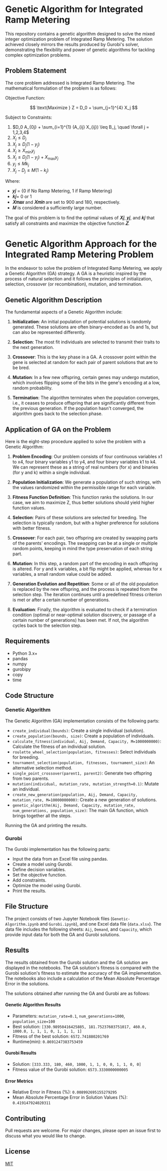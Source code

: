 # Genetic Algorithm for Integrated Ramp Metering

This repository contains a genetic algorithm designed to solve the mixed integer optimization problem of Integrated Ramp Metering. The solution achieved closely mirrors the results produced by Gurobi's solver, demonstrating the flexibility and power of genetic algorithms for tackling complex optimization problems.

## Problem Statement

The core problem addressed is Integrated Ramp Metering. The mathematical formulation of the problem is as follows:

Objective Function:

$$
\text{Maximize } Z = D_0 + \sum_{j=1}^{4} X_j
$$

Subject to Constraints:

1. $D_0 A_{0j} + \sum_{i=1}^{1} (A_{ij} X_{ij}) \leq B_j, \quad \forall j = 1,2,3,4$
2. $X_j \leq D_j$
3. $X_j \geq D_j(1-y_j)$
4. $X_j \geq X_{\text{min}}y_j$
5. $X_j \leq D_j(1-y_j) + X_{\text{max}}y_j$
6. $y_j \leq Mk_j$
7. $X_j - D_j \leq M(1-k_j)$

Where:
* **𝑦𝑗** = {0 if No Ramp Metering, 1 if Ramp Metering}
* **𝑘𝑗**= 0 or 1
* **𝑋𝑚𝑎𝑥** and **𝑋𝑚𝑖𝑛** are set to 900 and 180, respectively.
* **𝑀** is considered a sufficiently large number. 

The goal of this problem is to find the optimal values of **𝑋𝑗**, **𝑦𝑗**, and **𝑘𝑗** that satisfy all constraints and maximize the objective function **𝑍**.

# Genetic Algorithm Approach for the Integrated Ramp Metering Problem

In the endeavor to solve the problem of Integrated Ramp Metering, we apply a Genetic Algorithm (GA) strategy. A GA is a heuristic inspired by the process of natural selection and it follows the principles of initialization, selection, crossover (or recombination), mutation, and termination. 

## Genetic Algorithm Description

The fundamental aspects of a Genetic Algorithm include:

1. **Initialization**: An initial population of potential solutions is randomly generated. These solutions are often binary-encoded as 0s and 1s, but can also be represented differently.

2. **Selection**: The most fit individuals are selected to transmit their traits to the next generation.

3. **Crossover**: This is the key phase in a GA. A crossover point within the gene is selected at random for each pair of parent solutions that are to be bred.

4. **Mutation**: In a few new offspring, certain genes may undergo mutation, which involves flipping some of the bits in the gene's encoding at a low, random probability.

5. **Termination**: The algorithm terminates when the population converges, i.e., it ceases to produce offspring that are significantly different from the previous generation. If the population hasn't converged, the algorithm goes back to the selection phase.

## Application of GA on the Problem

Here is the eight-step procedure applied to solve the problem with a Genetic Algorithm:

1. **Problem Encoding**: Our problem consists of four continuous variables x1 to x4, four binary variables y1 to y4, and four binary variables k1 to k4. We can represent these as a string of real numbers (for x) and binaries (for y and k) within a single individual.

2. **Population Initialization**: We generate a population of such strings, with the values randomized within the permissible range for each variable.

3. **Fitness Function Definition**: This function ranks the solutions. In our case, we aim to maximize Z, thus better solutions should yield higher function values.

4. **Selection**: Pairs of these solutions are selected for breeding. The selection is typically random, but with a higher preference for solutions with better fitness.

5. **Crossover**: For each pair, two offspring are created by swapping parts of the parents' encodings. The swapping can be at a single or multiple random points, keeping in mind the type preservation of each string part.

6. **Mutation**: In this step, a random part of the encoding in each offspring is altered. For y and k variables, a bit flip might be applied, whereas for x variables, a small random value could be added.

7. **Generation Evolution and Repetition**: Some or all of the old population is replaced by the new offspring, and the process is repeated from the selection step. The iteration continues until a predefined fitness criterion is met or after a certain number of generations.

8. **Evaluation**: Finally, the algorithm is evaluated to check if a termination condition (optimal or near-optimal solution discovery, or passage of a certain number of generations) has been met. If not, the algorithm cycles back to the selection step.

## Requirements

- Python 3.x+
- pandas
- numpy
- gurobipy
- copy
- time

## Code Structure
### Genetic Algorithm
The Genetic Algorithm (GA) implementation consists of the following parts:

- `create_individual(bounds)`: Create a single individual (solution).
- `create_population(bounds, size)`: Create a population of individuals.
- `calculate_fitness(individual, Aij, Demand, Capacity, M=1000000000)`: Calculate the fitness of an individual solution.
- `roulette_wheel_selection(population, fitnesses)`: Select individuals for breeding.
- `tournament_selection(population, fitnesses, tournament_size)`: An alternative selection method.
- `single_point_crossover(parent1, parent2)`: Generate two offspring from two parents.
- `mutation(individual, mutation_rate, mutation_strength=0.1)`: Mutate an individual.
- `create_new_generation(population, Aij, Demand, Capacity, mutation_rate, M=10000000000)`: Create a new generation of solutions.
- `genetic_algorithm(Aij, Demand, Capacity, mutation_rate, num_generations, population_size)`: The main GA function, which brings together all the steps.

Running the GA and printing the results.

### Gurobi
The Gurobi implementation has the following parts:

- Input the data from an Excel file using pandas.
- Create a model using Gurobi.
- Define decision variables.
- Set the objective function.
- Add constraints.
- Optimize the model using Gurobi.
- Print the results.

## File Structure
The project consists of two Jupyter Notebook files (`Genetic-Algorithm.ipynb` and `Gurobi.ipynb`), and one Excel data file (`data.xlsx`). The data file includes the following sheets: `Aij`, `Demand`, and `Capacity`, which provide input data for both the GA and Gurobi solutions.

## Results
The results obtained from the Gurobi solution and the GA solution are displayed in the notebooks. The GA solution's fitness is compared with the Gurobi solution's fitness to estimate the accuracy of the GA implementation. The notebooks also include a calculation of the Mean Absolute Percentage Error in the solutions.

The solutions obtained after running the GA and Gurobi are as follows:

#### Genetic Algorithm Results
- Parameters: `mutation_rate=0.1`, `num_generations=1000`, `population_size=100`
- Best solution: `[330.98950416425885, 181.75237603751017, 460.0, 1000.0, 1, 1, 1, 0, 1, 1, 1, 1]`
- Fitness of the best solution: `6572.741880201769`
- Runtime(min): `0.8691247383753459`

#### Gurobi Results
- Solution: `[333.333, 180, 460, 1000, 1, 1, 0, 0, 1, 1, 0, 0]`
- Fitness value of the Gurobi solution: `6573.3330000000005`

#### Error Metrics
- Relative Error in Fitness (%): `0.008992695155279295`
- Mean Absolute Percentage Error in Solution Values (%): `0.419147924020311`

## Contributing

Pull requests are welcome. For major changes, please open an issue first to discuss what you would like to change.

## License

[MIT](https://choosealicense.com/licenses/mit/)
